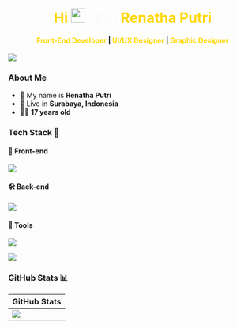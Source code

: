 <h1 align="center">
  <span style="color:#FFD700;">Hi</span> <img src="https://github.com/TheDudeThatCode/TheDudeThatCode/blob/master/Assets/Hi.gif" width="29px">
  <span style="color:#fafafa;">, I'm </span>
  <a href="https://github.com/RenathaPutri" style="color:#FFD700; text-decoration: none;">
    Renatha Putri
  </a>
</h1>


<h4 align="center" style="color:#FFD700;"> Front-End Developer <a href="/">|</a> UI/UX Designer <a href="/">|</a> Graphic Designer </h4>

<img src="https://user-images.githubusercontent.com/73097560/115834477-dbab4500-a447-11eb-908a-139a6edaec5c.gif"/>

### About Me
- 👧 My name is **Renatha Putri**  
- 🏡 Live in **Surabaya, Indonesia**  
- 🤸‍♀️ **17 years old**  

### Tech Stack 🚀

#### 🎨 Front-end
<p>
  <a href="https://skillicons.dev">
    <img src="https://skillicons.dev/icons?i=html,css,js,dotnet,wordpress,bootstrap,tailwind,react,alpinejs" />
  </a>
</p>

#### 🛠 Back-end
<p>
  <a href="https://skillicons.dev">
    <img src="https://skillicons.dev/icons?i=js,php,laravel,express,py,django,mysql,sqlite,java" />
  </a>
</p>

#### 🔧 Tools
<p>
  <a href="https://skillicons.dev">
    <img src="https://skillicons.dev/icons?i=vercel,postman,vscode,figma,github,anaconda,bash,netlify,nginx,ps,sublime,stackoverflow,gcp" />
  </a>
</p>

<img src="https://user-images.githubusercontent.com/73097560/115834477-dbab4500-a447-11eb-908a-139a6edaec5c.gif">

### GitHub Stats 📊
| GitHub Stats |
| --- |
| <img src="https://github-readme-stats-git-masterrstaa-rickstaa.vercel.app/api?username=RenathaPutri&show_icons=true&include_all_commits=true&count_private=true&theme=tokyonight&title_color=FFD700&icon_color=FFD700&text_color=FFD700" /> |
